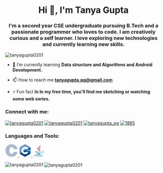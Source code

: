 <h1 align="center">Hi 👋, I'm Tanya Gupta</h1>
<h3 align="center">I'm a second year CSE undergraduate pursuing B.Tech and a passionate programmer who loves to code. I am creatively curious and a self learner. I love exploring new technologies and currently learning new skills.</h3>

<p align="left"> <img src="https://komarev.com/ghpvc/?username=tanyagupta0201&label=Profile%20views&color=0e75b6&style=flat" alt="tanyagupta0201" /> </p>

- 🌱 I’m currently learning **Data structure and Algorithms and Android Development.**

- 📫 How to reach me **tanyagupta.pg@gmail.com**

- ⚡ Fun fact **In In my free time, you'll find me sketching or watching some web series.**

<h3 align="left">Connect with me:</h3>
<p align="left">
<a href="https://linkedin.com/in/tanyagupta0201" target="blank"><img align="center" src="https://raw.githubusercontent.com/rahuldkjain/github-profile-readme-generator/neutral-icons/src/images/icons/Social/linked-in-alt.svg" alt="tanyagupta0201" height="30" width="40" /></a>
<a href="https://instagram.com/tanyagupta0201" target="blank"><img align="center" src="https://raw.githubusercontent.com/rahuldkjain/github-profile-readme-generator/neutral-icons/src/images/icons/Social/instagram.svg" alt="tanyagupta0201" height="30" width="40" /></a>
<a href="https://www.codechef.com/users/tanyagupta_pg" target="blank"><img align="center" src="https://cdn.jsdelivr.net/npm/simple-icons@3.1.0/icons/codechef.svg" alt="tanyagupta_pg" height="30" width="40" /></a>
<a href="https://discord.gg/1885" target="blank"><img align="center" src="https://raw.githubusercontent.com/rahuldkjain/github-profile-readme-generator/neutral-icons/src/images/icons/Social/discord.svg" alt="1885" height="30" width="40" /></a>
</p>

<h3 align="left">Languages and Tools:</h3>
<p align="left"> <a href="https://www.cprogramming.com/" target="_blank"> <img src="https://raw.githubusercontent.com/devicons/devicon/master/icons/c/c-original.svg" alt="c" width="40" height="40"/> </a> <a href="https://www.w3schools.com/cpp/" target="_blank"> <img src="https://raw.githubusercontent.com/devicons/devicon/master/icons/cplusplus/cplusplus-original.svg" alt="cplusplus" width="40" height="40"/> </a> <a href="https://www.java.com" target="_blank"> <img src="https://raw.githubusercontent.com/devicons/devicon/master/icons/java/java-original.svg" alt="java" width="40" height="40"/> </a> </p>

<p><img align="left" src="https://github-readme-stats.vercel.app/api/top-langs?username=tanyagupta0201&show_icons=true&locale=en&layout=compact" alt="tanyagupta0201" /></p>

<p>&nbsp;<img align="center" src="https://github-readme-stats.vercel.app/api?username=tanyagupta0201&show_icons=true&locale=en" alt="tanyagupta0201" /></p>
